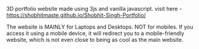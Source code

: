 3D portfolio website made using 3js and vanilla javascript.
visit here - https://shobhitmaste.github.io/Shobhit-Singh-Portfolio/

The website is MAINLY for Laptops and Desktops. NOT for mobiles.
If you access it using a mobile device, it will redirect you to a mobile-friendly website, which is not even close to being as cool as the main website.


